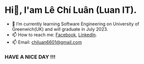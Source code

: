 # Hi👋, I'am Lê Chí Luân (Luan IT).
- 🔭 I’m currently learning Software Engineering on University of Greenwich(UK) and will graduate in July 2023.
- 📫 How to reach me: <a href="https://fb.com/chiluanit" target="_blank">Facebook</a>, <a href="https://linkedin.com/in/lechiluan" target="_blank">LinkedIn</a>. 
- 📫 Email: chiluan6601@gmail.com 
### HAVE A NICE DAY !!!
